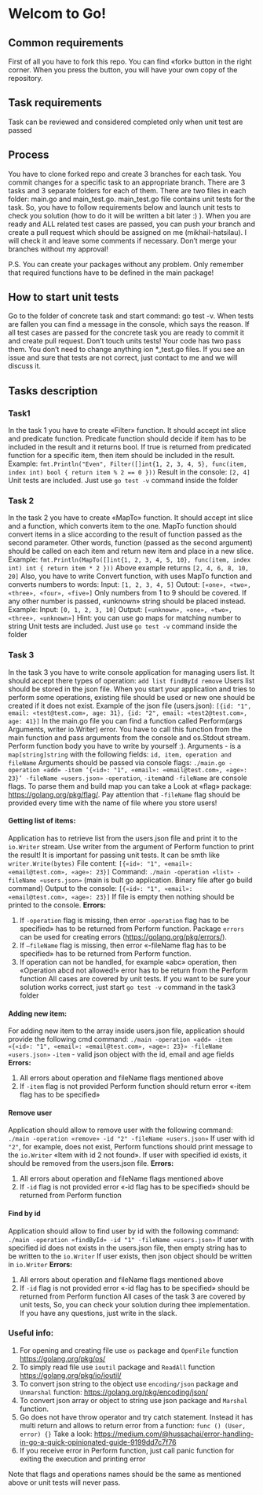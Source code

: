 # Welcom to Go!

 ## Common requirements

First of all you have to fork this repo. You can find «fork» button in the right corner.
When you press the button, you will have your own copy of the repository.

## Task requirements

Task can be reviewed and considered completed only when unit test are passed

## Process

You have to clone forked repo and create 3 branches for each task. You commit changes for a specific task to an appropriate branch.
There are 3 tasks and 3 separate folders for each of them. There are two files in each folder: main.go and main_test.go. main_test.go file contains unit tests for the task. So, you have to follow requirements below and launch unit tests to check you solution (how to do it will be written a bit later :) ). When you are ready and ALL related test cases are passed, you can push your branch and create a pull request which should be assigned on me (mikhail-hatsilau). I will check it and leave some comments if necessary. Don’t merge your branches without my approval!

P.S. You can create your packages without any problem. Only remember that required functions have to be defined in the main package!

## How to start unit tests

Go to the folder of concrete task and start command: go test -v.
When tests are fallen you can find a message in the console, which says the reason.
If all test cases are passed for the concrete task you are ready to commit it and create pull request.
Don’t touch units tests! Your code has two pass them. You don’t need to change anything ion *_test.go files.
If you see an issue and sure that tests are not correct, just contact to me and we will discuss it.

## Tasks description

### Task1

In the task 1 you have to create «Filter» function. It should accept int slice and predicate function. Predicate function should decide if item has to be included in the result and it returns bool. If true is returned from predicated function for a specific item, then item should be included in the result. Example:
`fmt.Println("Even", Filter([]int{1, 2, 3, 4, 5}, func(item, index int) bool { return item % 2 == 0 }))`
Result in the console: `[2, 4]`
Unit tests are included. Just use `go test -v` command inside the folder

### Task 2

In the task 2 you have to create «MapTo» function. It should accept int slice and a function, which converts item to the one. MapTo function should convert items in a slice according to the result of function passed as the second parameter.
Other words, function (passed as the second argument) should be called on each item and return new item and place in a new slice.
Example:
`fmt.Println(MapTo([]int{1, 2, 3, 4, 5, 10}, func(item, index int) int { return item * 2 }))`
Above example returns `[2, 4, 6, 8, 10, 20]`
Also, you have to write Convert function, with uses MapTo function and converts numbers to words:
Input: `[1, 2, 3, 4, 5]`
Outout: `[«one», «two», «three», «four», «five»]`
Only numbers from 1 to 9 should be covered. If any other number is passed, «unknown» string should be placed instead.
Example:
Input: `[0, 1, 2, 3, 10]`
Output: `[«unknown», «one», «two», «three», «unknown»]`
Hint: you can use go maps for matching number to string
Unit tests are included. Just use `go test -v` command inside the folder

### Task 3

In the task 3 you have to write console application for managing users list. It should accept there types of operation:
`add
list
findById
remove`
Users list should be stored in the json file. When you start your application and tries to perform some operations, existing file should be used or new one should be created if it does not exist.
Example of the json file (users.json):
`[{id: "1", email: «test@test.com», age: 31}, {id: "2", email: «test2@test.com», age: 41}]`
In the main.go file you can find a function called Perform(args Arguments, writer io.Writer) error.
You have to call this function from the main function and pass arguments from the console and os.Stdout stream. Perform function body you have to write by yourself :).
Arguments - is a `map[string]string` with the following fields:
`id, item, operation and fileName`
Arguments should be passed via console flags:
`./main.go -operation «add» -item ‘{«id»: "1", «email»: «email@test.com», «age»: 23}’ -fileName «users.json»`
`-operation`, `-item`and `-fileName` are console flags. To parse them and build map you can take a Look at «flag» package: https://golang.org/pkg/flag/.
Pay attention that `-fileName` flag should be provided every time with the name of file where you store users!

#### Getting list of items:
Application has to retrieve list from the users.json file and print it to the `io.Writer` stream. Use writer from the argument of Perform function to print the result! It is important for passing unit tests. It can be smth like `writer.Write(bytes)`
File content: `[{«id»: "1", «email»: «email@test.com», «age»: 23}]`
Command: `./main -operation «list» -fileName «users.json»` (main is bult go application. Binary file after go build command)
Output to the console: `[{«id»: "1", «email»: «email@test.com», «age»: 23}]`
If file is empty then nothing should be printed to the console.
**Errors:** 
1. If `-operation` flag is missing, then error `-operation` flag has to be specified» has to be returned from Perform function. Package `errors` can be used for creating errors (https://golang.org/pkg/errors/).
2. If `—fileName` flag is missing, then error «-fileName flag has to be specified» has to be returned from Perform function.
3. If operation can not be handled, for example «abc» operation, then «Operation abcd not allowed!» error has to be return from the Perform function
All cases are covered by unit tests. If you want to be sure your solution works correct, just start `go test -v` command in the task3 folder
#### Adding new item:
For adding new item to the array inside users.json file, application should provide the following cmd command:
`./main -operation «add» -item «{«id»: "1", «email»: «email@test.com», «age»: 23}» -fileName «users.json»`
`-item` - valid json object with the id, email and age fields
**Errors:**
1. All errors about operation and fileName flags mentioned above
2. If `-item` flag is not provided Perform function should return error «-item flag has to be specified»

#### Remove user
Application should allow to remove user with the following command:
`./main -operation «remove» -id "2" -fileName «users.json»`
If user with id `"2"`, for example, does not exist, Perform functions should print message to the `io.Writer` «Item with id 2 not found».
If user with specified id exists, it should be removed from the users.json file.
**Errors:**
1. All errors about operation and fileName flags mentioned above
2. If `-id` flag is not provided error «-id flag has to be specified» should be returned from Perform function

#### Find by id
Application should allow to find user by id with the following command:
`./main -operation «findById» -id "1" -fileName «users.json»`
If user with specified id does not exists in the users.json file, then empty string has to be written to  the `io.Writer`
If user exists, then json object should be written in `io.Writer`
**Errors:**
1. All errors about operation and fileName flags mentioned above
2. If `-id` flag is not provided error «-id flag has to be specified» should be returned from Perform function
All cases of the task 3 are covered by unit tests, So, you can check your solution during thee implementation. If you have any questions, just write in the slack.

### Useful info:
1. For opening and creating file use `os` package and `OpenFile` function https://golang.org/pkg/os/
2. To simply read file use `ioutil` package and `ReadAll` function https://golang.org/pkg/io/ioutil/
3. To convert json string to the object use `encoding/json` package and `Unmarshal` function: https://golang.org/pkg/encoding/json/
4. To convert json array or object to string use json package and `Marshal` function.
5. Go does not have throw operator and try catch statement. Instead it has multi return and allows to return error from a function: `func () (User, error) {}`
Take a look: https://medium.com/@hussachai/error-handling-in-go-a-quick-opinionated-guide-9199dd7c7f76
6. If you receive error in Perform function, just call panic function for exiting the execution and printing error

Note that flags and operations names should be the same as mentioned above or unit tests will never pass.
